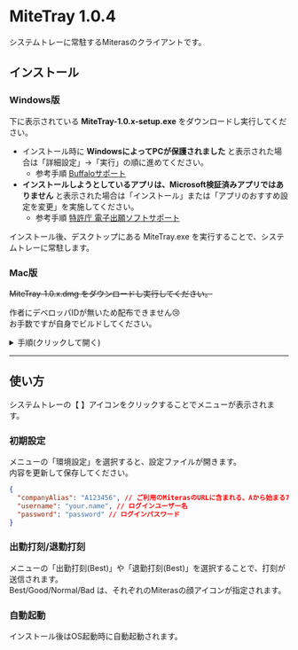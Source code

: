 # MiteTray 1.0.4

システムトレーに常駐するMiterasのクライアントです。

## インストール

### Windows版

下に表示されている **MiteTray-1.0.x-setup.exe** をダウンロードし実行してください。

- インストール時に **WindowsによってPCが保護されました** と表示された場合は「詳細設定」→「実行」の順に進めてください。
  - 参考手順 [Buffaloサポート](https://www.buffalo.jp/support/faq/detail/124145337.html)
- **インストールしようとしているアプリは、Microsoft検証済みアプリではありません** と表示された場合は「インストール」または「アプリのおすすめ設定を変更」を実施してください。
  - 参考手順 [特許庁 電子出願ソフトサポート](https://www.pcinfo.jpo.go.jp/site/2_download/1_update/2_msstore.html)

インストール後、デスクトップにある MiteTray.exe を実行することで、システムトレーに常駐します。

### Mac版

~~MiteTray-1.0.x.dmg をダウンロードし実行してください。~~

作者にデベロッパIDが無いため配布できません😢<br/>
お手数ですが自身でビルドしてください。

<details>
<summary>手順(クリックして開く)</summary>

```shell
# リポジトリをクローンします
git clone --branch 1.0.4 git@github.com:ttsukasan/mitelecton.git
cd mitelecton

# パッケージインストールします
npm install

# Mac用にビルドします
npm run build:mac

# アプリを実行します
open dist/MiteTray-1.0.4.dmg
```

</details>

---

## 使い方

システムトレーの【 】アイコンをクリックすることでメニューが表示されます。

### 初期設定

メニューの「環境設定」を選択すると、設定ファイルが開きます。<br>
内容を更新して保存してください。

```json
{
  "companyAlias": "A123456", // ご利用のMiterasのURLに含まれる、Aから始まる7桁のコード
  "username": "your.name", // ログインユーザー名
  "password": "password" // ログインパスワード
}
```

### 出勤打刻/退勤打刻

メニューの「出勤打刻(Best)」や「退勤打刻(Best)」を選択することで、打刻が送信されます。<br>
Best/Good/Normal/Bad は、それぞれのMiterasの顔アイコンが指定されます。

### 自動起動

インストール後はOS起動時に自動起動されます。
